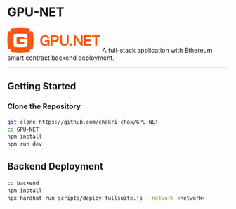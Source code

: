 # GPU-NET
![alt text](src/gpulogo.svg)
A full-stack application with Ethereum smart contract backend deployment.

---

## Getting Started

### Clone the Repository
```bash
git clone https://github.com/chakri-chax/GPU-NET
cd GPU-NET
npm install
npm run dev
```

## Backend Deployment

```bash
cd backend
npm install
npx hardhat run scripts/deploy_fullsuite.js --network <network>
```